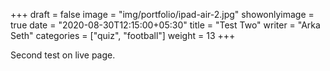 +++
draft = false
image = "img/portfolio/ipad-air-2.jpg"
showonlyimage = true
date = "2020-08-30T12:15:00+05:30"
title = "Test Two"
writer = "Arka Seth"
categories = ["quiz", "football"]
weight = 13
+++

Second test on live page.
